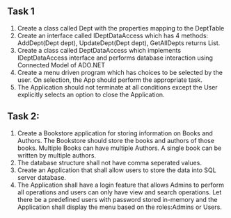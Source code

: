 ## Task 1
1. Create a class called Dept with the properties mapping to the DeptTable 
2. Create an interface called IDeptDataAccess which has 4 methods: AddDept(Dept dept), UpdateDept(Dept dept), GetAllDepts returns List<Dept>.
3. Create a class called DeptDataAccess which implements IDeptDataAccess interface and performs database interaction using Connected Model of ADO.NET
4. Create a menu driven program which has choices to be selected by the user. On selection, the App should perform the appropriate task. 
5. The Application should not terminate at all conditions except the User explicitly selects an option to close the Application.

## Task 2:
1. Create a Bookstore application for storing information on Books and Authors. The Bookstore should store the books and authors of those books. Multiple Books can have multiple Authors. A single book can be written by multiple authors.
2. The database structure shall not have comma seperated values.
3. Create an Application that shall allow users to store the data into SQL server database.
4. The Application shall have a login feature that allows Admins to perform all operations and users can only have view and search operations.  Let there be a predefined users with password stored in-memory and the Application shall display the menu based on the roles:Admins or Users.
